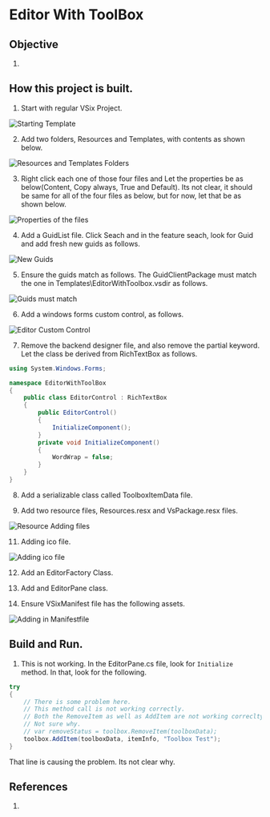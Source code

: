 # Editor With ToolBox

## Objective
1. 

## How this project is built.
1. Start with regular VSix Project. 

![Starting Template](Images/50_50_VSixStartupProject.png)

2. Add two folders, Resources and Templates, with contents as shown below.

![Resources and Templates Folders](Images/51_50_AddFilesInResourcesAndTemplates.png)

3. Right click each one of those four files and Let the properties be as below(Content, Copy always, True and Default). Its not clear, it should be same for all of the four files as below, but for now, let that be as shown below.

![Properties of the files](Images/52_50_ResourcesProperties.png)

4. Add a GuidList file. Click Seach and in the feature seach, look for Guid and add fresh new guids as follows.

![New Guids](Images/53_50_AddGuidListFileAndCreateGuids.png)

5. Ensure the guids match as follows. The GuidClientPackage must match the one in Templates\EditorWithToolbox.vsdir as follows.

![Guids must match](Images/54_50_EnsureGuidsMatch.png)

6. Add a windows forms custom control, as follows.

![Editor Custom Control](Images/55_50_WindowsFormsCustomControl.png)

7. Remove the backend designer file, and also remove the partial keyword. Let the class be derived from RichTextBox as follows. 

```cs
using System.Windows.Forms;

namespace EditorWithToolBox
{
    public class EditorControl : RichTextBox
    {
        public EditorControl()
        {
            InitializeComponent();
        }
        private void InitializeComponent()
        {
            WordWrap = false;
        }
    }
}
```

8. Add a serializable class called ToolboxItemData file. 

10. Add two resource files, Resources.resx and VsPackage.resx files.

![Resource Adding files](Images/57_50_ResourceAdding.png)

11. Adding ico file.

![Adding ico file](Images/58_50_HowToAddIcoFile.png)

12. Add an EditorFactory Class.

13. Add and EditorPane class.

14. Ensure VSixManifest file has the following assets.

![Adding in Manifestfile](Images/59_50_AssetsVsManifest.png)



## Build and Run.
1. This is not working. In the EditorPane.cs file, look for `Initialize` method. In that, look for the following.

```cs
try
{
    // There is some problem here.
    // This method call is not working correctly.
    // Both the RemoveItem as well as AddItem are not working correclty. 
    // Not sure why.
    // var removeStatus = toolbox.RemoveItem(toolboxData);
    toolbox.AddItem(toolboxData, itemInfo, "Toolbox Test");
}
```

That line is causing the problem. Its not clear why.

## References
1. 

